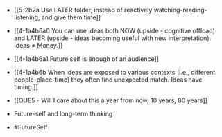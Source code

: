 - [[5-2b2a Use LATER folder, instead of reactively watching-reading-listening, and give them time]]

- [[4-1a4b6a0 You can use ideas both NOW (upside - cognitive offload) and LATER (upside - ideas becoming useful with new interpretation). Ideas ≠ Money.]]
- [[4-1a4b6a1 Future self is enough of an audience]]
- [[4-1a4b6b When ideas are exposed to various contexts (i.e., different people-place-time) they often find unexpected match. Ideas have timing.]]

- [[QUE5 - Will I care about this a year from now, 10 years, 80 years]]

- Future-self and long-term thinking
- #FutureSelf
